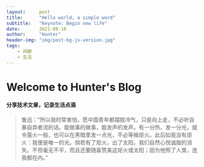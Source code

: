 ```yaml
---
layout:     post
title:      "Hello world, a simple word"
subtitle:   "Keynote: Begin new life"
date:       2021-09-10
author:     "Hunter"
header-img: "img/post-bg-js-version.jpg"
tags:
    - 闲聊
    - 生活
---
```

# Welcome to Hunter's Blog
#### 分享技术文章，记录生活点滴

>鲁迅：“所以我时常害怕，愿中国青年都摆脱冷气，只是向上走，不必听自暴自弃者流的话。能做事的做事，能发声的发声。有一分热，发一分光，就令萤火一般，也可以在黑暗里发一点光，不必等候炬火。此后如竟没有炬火：我便是唯一的光。倘若有了炬火，出了太阳，我们自然心悦诚服的消失。不但毫无不平，而且还要随喜赞美这炬火或太阳；因为他照了人类，连我都在内。”
